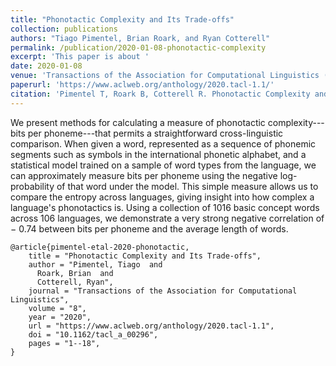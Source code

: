 ```yaml
---
title: "Phonotactic Complexity and Its Trade-offs"
collection: publications
authors: "Tiago Pimentel, Brian Roark, and Ryan Cotterell"
permalink: /publication/2020-01-08-phonotactic-complexity
excerpt: 'This paper is about '
date: 2020-01-08
venue: 'Transactions of the Association for Computational Linguistics (TACL)'
paperurl: 'https://www.aclweb.org/anthology/2020.tacl-1.1/'
citation: 'Pimentel T, Roark B, Cotterell R. Phonotactic Complexity and its Trade-offs. Transactions of the Association for Computational Linguistics. 2020 Jan;8:1-8.'
---
```


We present methods for calculating a measure of phonotactic complexity---bits per phoneme---that permits a straightforward cross-linguistic comparison. When given a word, represented as a sequence of phonemic segments such as symbols in the international phonetic alphabet, and a statistical model trained on a sample of word types from the language, we can approximately measure bits per phoneme using the negative log-probability of that word under the model. This simple measure allows us to compare the entropy across languages, giving insight into how complex a language's phonotactics is. Using a collection of 1016 basic concept words across 106 languages, we demonstrate a very strong negative correlation of − 0.74 between bits per phoneme and the average length of words.

```
@article{pimentel-etal-2020-phonotactic,
    title = "Phonotactic Complexity and Its Trade-offs",
    author = "Pimentel, Tiago  and
      Roark, Brian  and
      Cotterell, Ryan",
    journal = "Transactions of the Association for Computational Linguistics",
    volume = "8",
    year = "2020",
    url = "https://www.aclweb.org/anthology/2020.tacl-1.1",
    doi = "10.1162/tacl_a_00296",
    pages = "1--18",
}
```
